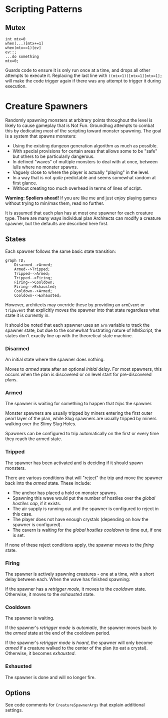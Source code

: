 # Scripting Patterns

## Mutex

```
int mtx=0
when(...)[mtx+=1]
when(mtx==1)[ev]
ev::;
...do something
mtx=0;

```

Guards code to ensure it is only run once at a time, and drops all other
attempts to execute it. Replacing the last line with `((mtx>1))[mtx=1][mtx=1];`
will make the code trigger again if there was any attempt to trigger it during
execution.

# Creature Spawners

Randomly spawning monsters at arbitrary points throughout the level is likely
to cause gameplay that is Not Fun. Groundhog attempts to combat this by
dedicating _most_ of the scripting toward monster spawning. The goal is a
system that spawns monsters:

- Using the existing dungeon generation algorithm as much as possible.
- With special provisions for certain areas that allows some to be "safe" but
  others to be particularly dangerous.
- In defined "waves" of multiple monsters to deal with at once, between lulls
  where no monster spawns.
- Vaguely close to where the player is actually "playing" in the level.
- In a way that is not _quite_ predictable and seems somewhat random at first
  glance.
- Without creating too much overhead in terms of lines of script.

**Warning: Spoliers ahead!** If you are like me and just enjoy playing games
without trying to min/max them, read no further.

It is assumed that each plan has at most one spawner for each creature type.
There are many ways individual plan Architects can modify a creature spawner,
but the defaults are described here first.

## States

Each spawner follows the same basic state transition:

```mermaid
graph TD;
    Disarmed-->Armed;
    Armed-->Tripped;
    Tripped-->Armed;
    Tripped-->Firing;
    Firing-->Cooldown;
    Firing-->Exhausted;
    Cooldown-->Armed;
    Cooldown-->Exhausted;
```

However, architects may override these by providing an `armEvent` or
`tripEvent` that explicitly moves the spawner into that state regardless what
state it is currently in.

It should be noted that each spawner uses an `arm` variable to track the
spawner state, but due to the somewhat frustrating nature of MMScript, the
states don't exactly line up with the theoretical state machine.

### Disarmed

An initial state where the spawner does nothing.

Moves to _armed_ state after an optional _initial delay_. For most spawners,
this occurs when the plan is discovered or on level start for pre-discovered
plans.

### Armed

The spawner is waiting for something to happen that _trips_ the spawner.

Monster spawners are usually tripped by miners entering the first outer pearl
layer of the plan, while Slug spawners are usually tripped by miners walking
over the Slimy Slug Holes.

Spawners can be configured to trip automatically on the first or every time
they reach the armed state.

### Tripped

The spawner has been activated and is deciding if it should spawn monsters.

There are various conditions that will "reject" the trip and move the spawner
back into the _armed_ state. These include:

- The anchor has placed a hold on monster spawns.
- Spawning this wave would put the number of hostiles over the
  _global hostiles cap_, if it exists.
- The air supply is running out and the spawner is configured to reject in
  this case.
- The player does not have enough crystals (depending on how the spawner is
  configured).
- The cavern is waiting for the _global hostiles cooldown_ to time out, if one
  is set.

If none of these reject conditions apply, the spawner moves to the _firing_
state.

### Firing

The spawner is actively spawning creatures - one at a time, with a short delay
between each. When the wave has finished spawning:

If the spawner has a _retrigger mode_, it moves to the _cooldown_ state.
Otherwise, it moves to the _exhausted_ state.

### Cooldown

The spawner is waiting.

If the spawner's _retrigger mode_ is _automatic_, the spawner moves back to the
_armed_ state at the end of the cooldown period.

If the spawner's _retrigger mode_ is _hoard_, the spawner will only become
_armed_ if a creature walked to the center of the plan (to eat a crystal).
Otherwise, it becomes _exhausted_.

### Exhausted

The spawner is done and will no longer fire.

## Options

See code comments for `CreatureSpawnerArgs` that explain additional settings.
